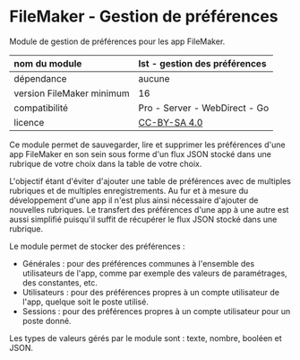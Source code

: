 # FileMaker - Gestion de préférences

Module de gestion de préférences pour les app FileMaker.

| nom du module | lst - gestion des préférences |
| :--- | :--- |
| dépendance | aucune |
| version FileMaker minimum | 16 |
| compatibilité | Pro - Server - WebDirect - Go |
| licence | [CC-BY-SA 4.0](https://creativecommons.org/licenses/by-sa/4.0/) |

Ce module permet de sauvegarder, lire et supprimer les préférences d'une app FileMaker en son sein sous forme d'un flux JSON stocké dans une rubrique de votre choix dans la table de votre choix.

L'objectif étant d'éviter d'ajouter une table de préférences avec de multiples rubriques et de multiples enregistrements. Au fur et à mesure du développement d'une app il n'est plus ainsi nécessaire d'ajouter de nouvelles rubriques. Le transfert des préférences d'une app à une autre est aussi simplifié puisqu'il suffit de récupérer le flux JSON stocké dans une rubrique.

Le module permet de stocker des préférences :

* Générales : pour des préférences communes à l'ensemble des utilisateurs de l'app, comme par exemple des valeurs de paramétrages, des constantes, etc.
* Utilisateurs : pour des préférences propres à un compte utilisateur de l'app, quelque soit le poste utilisé.
* Sessions : pour des préférences propres à un compte utilisateur pour un poste donné.

Les types de valeurs gérés par le module sont : texte, nombre, booléen et JSON.



